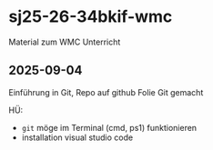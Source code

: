 # sj25-26-34bkif-wmc

Material zum WMC Unterricht

## 2025-09-04

Einführung in Git, Repo auf github
Folie Git gemacht

HÜ:

-  `git` möge im Terminal (cmd, ps1) funktionieren
- installation visual studio code


